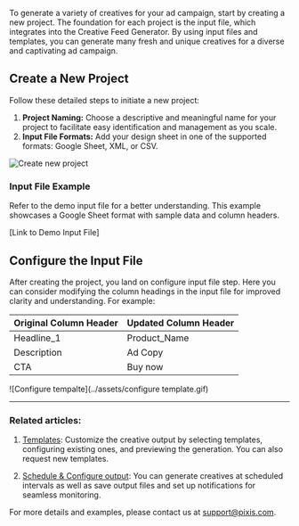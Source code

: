 To generate a variety of creatives for your ad campaign, start by creating a new project. The foundation for each project is the input file, which integrates into the Creative Feed Generator. By using input files and templates, you can generate many fresh and unique creatives for a diverse and captivating ad campaign.

## Create a New Project

Follow these detailed steps to initiate a new project:

1. **Project Naming:** Choose a descriptive and meaningful name for your project to facilitate easy identification and management as you scale.
2. **Input File Formats:** Add your design sheet in one of the supported formats: Google Sheet, XML, or CSV.

![Create new project](../assets/onboarding.gif)

### Input File Example

Refer to the demo input file for a better understanding. This example showcases a Google Sheet format with sample data and column headers.

[Link to Demo Input File]

## Configure the Input File

After creating the project, you land on configure input file step. Here you can consider modifying the column headings in the input file for improved clarity and understanding. For example:

| Original Column Header | Updated Column Header       |
|------------------------|-----------------------------|
| Headline_1             | Product_Name                |
| Description            | Ad Copy                     |
| CTA                    | Buy now                     |

![Configure tempalte](../assets/configure template.gif)

---
### Related articles:

1. [Templates](templates.md): Customize the creative output by selecting templates, configuring existing ones, and previewing the generation. You can also request new templates.

2. [Schedule & Configure output](output_file_config.md): You can generate creatives at scheduled intervals as well as save output files and set up notifications for seamless monitoring.

For more details and examples, please contact us at [support@pixis.com](mailto:support@pixis.com).